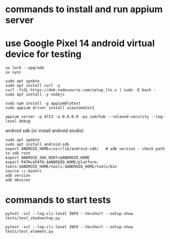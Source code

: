 
# commands to install and run appium server
# use Google Pixel 14 android virtual device for testing

```commandline
uv lock --upgrade
uv sync
```

```commandline
sudo apt update
sudo apt install curl -y
curl -fsSL https://deb.nodesource.com/setup_lts.x | sudo -E bash -
sudo apt install -y nodejs

sudo npm install -g appium@latest
sudo appium driver install uiautomator2

appium server -p 4723 -a 0.0.0.0 -pa /wd/hub --relaxed-security --log-level debug
```

android sdk (or install android studio)
```commandline
sudo apt update
sudo apt install android-sdk
export ANDROID_HOME=/usr/lib/android-sdk/   # adb version - check path to sdk root
export ANDROID_SDK_ROOT=$ANDROID_HOME
export PATH=$PATH:$ANDROID_HOME/platform-tools:$ANDROID_HOME/tools:$ANDROID_HOME/tools/bin
source ~/.bashrc
adb version
adb devices
```

# commands to start tests
```commandline
pytest -svl --log-cli-level INFO --tb=short --setup-show tests/test_shadowstep.py

pytest -svl --log-cli-level INFO --tb=short --setup-show tests/test_element.py
```
